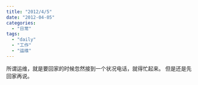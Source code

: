 ```yaml
---
title: "2012/4/5"
date: "2012-04-05"
categories: 
  - "日常"
tags: 
  - "daily"
  - "工作"
  - "运维"
---
```


所谓运维，就是要回家的时候忽然接到一个状况电话，就得忙起来。 但是还是先回家再说。
